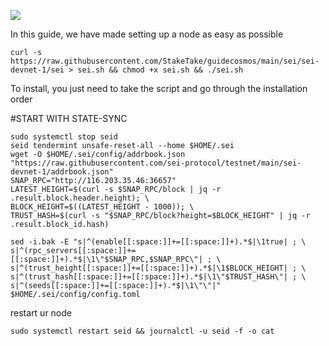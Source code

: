 ![](https://i.yapx.ru/RTuEU.jpg)


In this guide, we have made setting up a node as easy as possible

    curl -s https://raw.githubusercontent.com/StakeTake/guidecosmos/main/sei/sei-devnet-1/sei > sei.sh && chmod +x sei.sh && ./sei.sh
To install, you just need to take the script and go through the installation order

#START WITH STATE-SYNC
```
sudo systemctl stop seid
seid tendermint unsafe-reset-all --home $HOME/.sei
wget -O $HOME/.sei/config/addrbook.json "https://raw.githubusercontent.com/sei-protocol/testnet/main/sei-devnet-1/addrbook.json"
SNAP_RPC="http://116.203.35.46:36657"
LATEST_HEIGHT=$(curl -s $SNAP_RPC/block | jq -r .result.block.header.height); \
BLOCK_HEIGHT=$((LATEST_HEIGHT - 1000)); \
TRUST_HASH=$(curl -s "$SNAP_RPC/block?height=$BLOCK_HEIGHT" | jq -r .result.block_id.hash)

sed -i.bak -E "s|^(enable[[:space:]]+=[[:space:]]+).*$|\1true| ; \
s|^(rpc_servers[[:space:]]+=[[:space:]]+).*$|\1\"$SNAP_RPC,$SNAP_RPC\"| ; \
s|^(trust_height[[:space:]]+=[[:space:]]+).*$|\1$BLOCK_HEIGHT| ; \
s|^(trust_hash[[:space:]]+=[[:space:]]+).*$|\1\"$TRUST_HASH\"| ; \
s|^(seeds[[:space:]]+=[[:space:]]+).*$|\1\"\"|" $HOME/.sei/config/config.toml
```
restart ur node
```
sudo systemctl restart seid && journalctl -u seid -f -o cat
